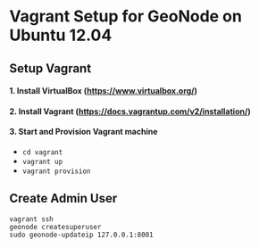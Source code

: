 # Vagrant Setup for GeoNode on Ubuntu 12.04

## Setup Vagrant

#### 1. Install VirtualBox (https://www.virtualbox.org/)
#### 2. Install Vagrant (https://docs.vagrantup.com/v2/installation/)
#### 3. Start and Provision Vagrant machine 
* `cd vagrant`
* `vagrant up`
* `vagrant provision`

## Create Admin User
```
vagrant ssh
geonode createsuperuser
sudo geonode-updateip 127.0.0.1:8001
```
